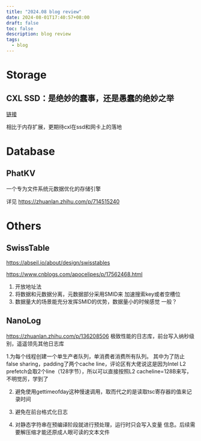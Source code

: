 ```yaml
---
title: "2024.08 blog review"
date: 2024-08-01T17:40:57+08:00
draft: false
toc: false
description: blog review
tags: 
  - blog
---
```


# Storage
## CXL SSD：是绝妙的蠢事，还是愚蠢的绝妙之举

[链接](https://mp.weixin.qq.com/s?__biz=Mzg3MDY0OTQ0NA==&mid=2247490882&idx=1&sn=d520bf0cae98ebed269a0b48f3afa4fb&chksm=ce8bc649f9fc4f5fe591b01f093d31b124406e33f5789d69f8aaf5b187acd43465f1e6b16415&scene=21#wechat_redirect)

相比于内存扩展，更期待cxl在ssd和网卡上的落地

# Database
## PhatKV
一个专为文件系统元数据优化的存储引擎

详见 https://zhuanlan.zhihu.com/p/714515240

# Others
## SwissTable
https://abseil.io/about/design/swisstables

https://www.cnblogs.com/apocelipes/p/17562468.html

1. 开放地址法
2. 将数据和元数据分离，元数据部分采用SMID来 加速搜索key或者空槽位 
3. 数据量大的场景能充分发挥SMID的优势，数据量小的时候感觉 一般？

## NanoLog
https://zhuanlan.zhihu.com/p/136208506
极致性能的日志库，前台写入纳秒级别，遥遥领先其他日志库

1.为每个线程创建一个单生产者队列，单消费者消费所有队列。 其中为了防止false sharing，padding了两个cache line，评论区有大佬说这是因为Intel L2 prefetch会取2个line（128字节），所以可以直接按照L2 cacheline=128B来写，不明觉厉，学到了

2. 避免使用gettimeofday这种慢速调用，取而代之的是读取tsc寄存器的值来记录时间

3. 避免在前台格式化日志

4. 对静态字符串在预编译阶段就进行预处理，运行时只会写入变量 信息。后续需要解压缩才能还原成人眼可读的文本文件
